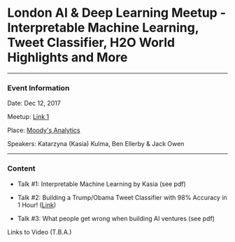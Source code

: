 # London AI & Deep Learning Meetup - Interpretable Machine Learning, Tweet Classifier, H2O World Highlights and More

---

### Event Information

Date: Dec 12, 2017

Meetup: 
[Link 1](https://www.meetup.com/London-Artificial-Intelligence-Deep-Learning/events/245251725/)

Place:
[Moody's Analytics](https://goo.gl/maps/YkmmQ8nmFZn) 

Speakers: Katarzyna (Kasia) Kulma, Ben Ellerby & Jack Owen

---

### Content

- Talk #1: Interpretable Machine Learning by Kasia (see pdf)

- Talk #2: Building a Trump/Obama Tweet Classifier with 98% Accuracy in 1 Hour! ([Link](http://slides.com/benellerby/deck#/))

- Talk #3: What people get wrong when building AI ventures (see pdf)


Links to Video (T.B.A.)


